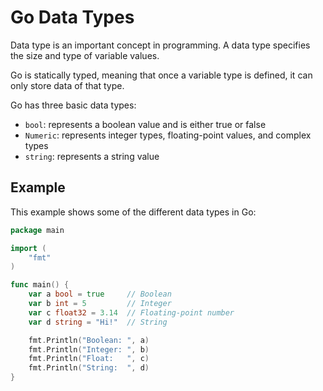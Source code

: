 # Go Data Types

Data type is an important concept in programming. A data type specifies the size and type of variable values.

Go is statically typed, meaning that once a variable type is defined, it can only store data of that type.

Go has three basic data types:

- `bool`: represents a boolean value and is either true or false
- `Numeric`: represents integer types, floating-point values, and complex types
- `string`: represents a string value

## Example

This example shows some of the different data types in Go:

```go
package main

import (
    "fmt"
)

func main() {
    var a bool = true     // Boolean
    var b int = 5         // Integer
    var c float32 = 3.14  // Floating-point number
    var d string = "Hi!"  // String

    fmt.Println("Boolean: ", a)
    fmt.Println("Integer: ", b)
    fmt.Println("Float:   ", c)
    fmt.Println("String:  ", d)
}
```
